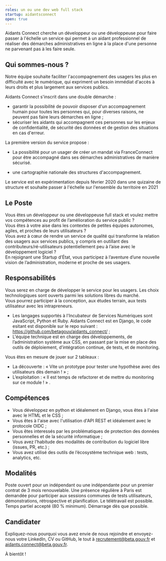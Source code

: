 ```yaml
---
roles: un ou une dev web full stack
startup: aidantsconnect
open: true
---
```


Aidants Connect cherche un développeur ou une développeuse pour faire passer à l'échelle un service qui permet à un aidant professionnel de réaliser des démarches administratives en ligne à la place d'une personne ne parvenant pas à les faire seule.

<!--more-->

## Qui sommes-nous ?

Notre équipe souhaite faciliter l'accompagnement des usagers les plus en difficulté avec le numérique, qui expriment un besoin immédiat d'accès à leurs droits et plus largement aux services publics.

Aidants Connect s'inscrit dans une double démarche :

- garantir la possibilité de pouvoir disposer d'un accompagnement humain pour toutes les personnes qui, pour diverses raisons, ne peuvent pas faire leurs démarches en ligne ;
- sécuriser les aidants qui accompagnent ces personnes sur les enjeux de confidentialité, de sécurité des données et de gestion des situations en cas d'erreur.

La première version du service propose :

- La possibilité pour un usager de créer un mandat via FranceConnect pour être accompagné dans ses démarches administratives de manière sécurisé.

- une cartographie nationale des structures d'accompagnement.

Le service est en expérimentation depuis février 2020 dans une quizaine de structure et souhaite passer à l'échelle sur l'ensemble du territoire en 2021

## Le Poste

Vous êtes un développeur ou une développeuse full stack et voulez mettre vos compétences au profit de l’amélioration du service public ?  
Vous êtes à votre aise dans les contextes de petites équipes autonomes, agiles, et proches de leurs utilisateurs ?  
Vous avez à cœur de rendre un service de qualité qui transforme la relation des usagers aux services publics, y compris en outillant des contributeurs/ré-utilisateurs potentiellement peu à l’aise avec le développement logiciel ?  
En rejoignant une Startup d’État, vous participez à l’aventure d’une nouvelle vision de l’administration, moderne et proche de ses usagers.

## Responsabilités

Vous serez en charge de développer le service pour les usagers. Les choix technologiques sont ouverts parmi les solutions libres du marché.  
Vous pourrez participer à la conception, aux études terrain, aux tests utilisateur avec les intrapreneurs.  
- Les langages supportés à l'Incubateur de Services Numériques sont JavaScript, Python et Ruby.  Aidants Connect est en Django, le code esitant est disponible sur le repo suivant : https://github.com/betagouv/aidants_connect/ ;
- L'équipe technique est  en charge des développements, de l’administration système aux CSS, en passant par la mise en place des outils de déploiement, d’intégration continue, de tests, et de monitoring.

Vous êtes en mesure de jouer sur 2 tableaux :
- La découverte : « Vite un prototype pour tester une hypothèse avec des utilisateurs dès demain ! » ;
- L’exploitation : « Il est temps de refactorer et de mettre du monitoring sur ce module ! » .

## Compétences

- Vous développez en python et idéalement en Django, vous êtes à l'aise avec le HTML et le CSS ;
- Vous êtes à l'aise avec l'utilisation d'API REST et idéalement avec le protocole OIDC ;
- Vous êtes interessés par les problématiques de protection des données personnelles et de la sécurité informatique ;
- Vous avez l’habitude des modalités de contribution du logiciel libre (issues, PR, etc.) ;
- Vous avez utilisé des outils de l’écosystème technique web : tests, analytics, etc.

## Modalités

Poste ouvert pour un indépendant ou une indépendante pour un premier contrat de 3 mois renouvelable. Une présence régulière à Paris est demandée pour participer aux sessions communes de tests utilisateurs, démonstrations, rétrospective et planification. Le télétravail est possible. Temps partiel accepté (80 % minimum). Démarrage dès que possible.

## Candidater

Expliquez-nous pourquoi vous avez envie de nous rejoindre et envoyez-nous votre LinkedIn, CV ou GitHub, le tout à [recrutement@beta.gouv.fr](mailto:recrutement@beta.gouv.fr) et [aidants.connect@beta.gouv.fr](mailto:aidants.connect@beta.gouv.fr).

À bientôt !
